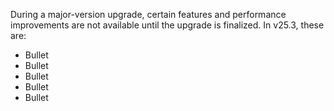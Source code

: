 During a major-version upgrade, certain features and performance improvements are not available until the upgrade is finalized. In v25.3, these are:

- Bullet
- Bullet
- Bullet
- Bullet
- Bullet